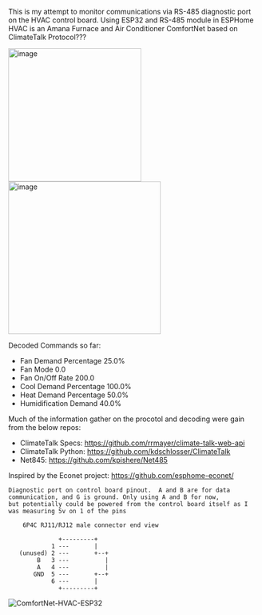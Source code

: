 This is my attempt to monitor communications via RS-485 diagnostic port on the HVAC control board.
Using ESP32 and RS-485 module in ESPHome
HVAC is an Amana Furnace and Air Conditioner
ComfortNet based on ClimateTalk Protocol???

<img width="266" alt="image" src="https://github.com/user-attachments/assets/ef66fe05-1f4d-4fe6-9080-49eb7095480d" />
<img width="305" alt="image" src="https://github.com/user-attachments/assets/e8651bda-ce90-4292-b07b-041580b8f383" />

Decoded Commands so far:
 - Fan Demand Percentage 25.0%
 - Fan Mode 0.0
 - Fan On/Off Rate 200.0
 - Cool Demand Percentage 100.0%
 - Heat Demand Percentage 50.0%
 - Humidification Demand 40.0%

Much of the information gather on the procotol and decoding were gain from the below repos:
 - ClimateTalk Specs: https://github.com/rrmayer/climate-talk-web-api
 - ClimateTalk Python: https://github.com/kdschlosser/ClimateTalk
 - Net845: https://github.com/kpishere/Net485

Inspired by the Econet project: https://github.com/esphome-econet/

```
Diagnostic port on control board pinout.  A and B are for data communication, and G is ground. Only using A and B for now,
but potentially could be powered from the control board itself as I was measuring 5v on 1 of the pins

    6P4C RJ11/RJ12 male connector end view   
    
              +---------+
            1 ---       |
   (unused) 2 ---       +--+ 
        B   3 ---          |     
        A   4 ---          |        
       GND  5 ---       +--+
            6 ---       |
              +---------+
```
![ComfortNet-HVAC-ESP32](https://github.com/user-attachments/assets/815e37de-b993-4419-ac75-21c3e48f759e)

